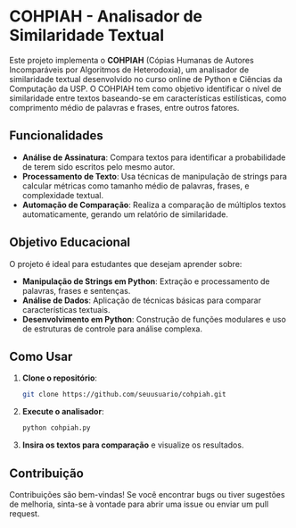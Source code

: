 # COHPIAH - Analisador de Similaridade Textual

Este projeto implementa o **COHPIAH** (Cópias Humanas de Autores Incomparáveis por Algoritmos de Heterodoxia), um analisador de similaridade textual desenvolvido no curso online de Python e Ciências da Computação da USP. O COHPIAH tem como objetivo identificar o nível de similaridade entre textos baseando-se em características estilísticas, como comprimento médio de palavras e frases, entre outros fatores.

## Funcionalidades

- **Análise de Assinatura**: Compara textos para identificar a probabilidade de terem sido escritos pelo mesmo autor.
- **Processamento de Texto**: Usa técnicas de manipulação de strings para calcular métricas como tamanho médio de palavras, frases, e complexidade textual.
- **Automação de Comparação**: Realiza a comparação de múltiplos textos automaticamente, gerando um relatório de similaridade.

## Objetivo Educacional

O projeto é ideal para estudantes que desejam aprender sobre:
- **Manipulação de Strings em Python**: Extração e processamento de palavras, frases e sentenças.
- **Análise de Dados**: Aplicação de técnicas básicas para comparar características textuais.
- **Desenvolvimento em Python**: Construção de funções modulares e uso de estruturas de controle para análise complexa.

## Como Usar

1. **Clone o repositório**:
    ```bash
    git clone https://github.com/seuusuario/cohpiah.git
    ```
2. **Execute o analisador**:
    ```bash
    python cohpiah.py
    ```
3. **Insira os textos para comparação** e visualize os resultados.

## Contribuição

Contribuições são bem-vindas! Se você encontrar bugs ou tiver sugestões de melhoria, sinta-se à vontade para abrir uma issue ou enviar um pull request.
